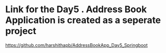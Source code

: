 # Link for the Day5 . Address Book Application is created as a seperate project
https://github.com/harshithapb/AddressBookApp_Day5_Springboot 
